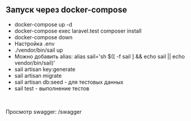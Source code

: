 ## Запуск через docker-compose

- docker-compose up -d
- docker-compose exec laravel.test composer install
- docker-compose down
- Настройка .env
- ./vendor/bin/sail up
- Можно добавить alias: alias sail='sh $([ -f sail ] && echo sail || echo vendor/bin/sail)'
- sail artisan key:generate
- sail artisan migrate
- sail artisan db:seed - для тестовых данных
- sail test - выполнение тестов

<br>

Просмотр swagger: /swagger
